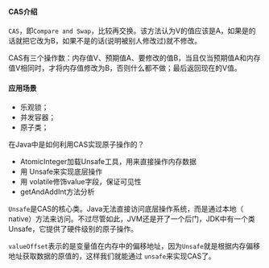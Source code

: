 #### CAS介绍

`CAS`，即`Compare and Swap`，比较再交换。该方法认为V的值应该是A，如果是的话就把它改为B，如果不是的话(说明被别人修改过)就不修改。

CAS有三个操作数：内存值V、预期值A、要修改的值B，当且仅当预期值A和内存值V相同时，才将内存值修改为B，否则什么都不做；最后返回现在的V值。



#### 应用场景

* 乐观锁；
* 并发容器；
* 原子类；



在Java中是如何利用CAS实现原子操作的？

* AtomicInteger加载Unsafe工具，用来直接操作内存数据
* 用 Unsafe来实现底层操作
* 用 volatile修饰value字段，保证可见性
* getAndAddInt方法分析

`Unsafe`是CAS的核心类。Java无法直接访问底层操作系统，而是通过本地（ native）方法来访问。不过尽管如此，JVM还是开了一个后门，JDK中有一个类 Unsafe，它提供了硬件级别的原子操作。

`valueOffset`表示的是变量值在内存中的偏移地址，因为`Unsafe`就是根据内存偏移地址获取数据的原值的，这样我们就能通过 `unsafe`来实现CAS了。



























